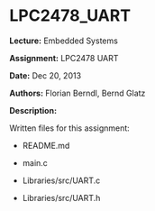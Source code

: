 # LPC2478_UART
**Lecture:** 	Embedded Systems 

**Assignment:** 	LPC2478 UART

**Date:** 		Dec 20, 2013

**Authors:** 	Florian Berndl, Bernd Glatz

**Description:**

Written files for this assignment:


* README.md

* main.c

* Libraries/src/UART.c

* Libraries/src/UART.h


